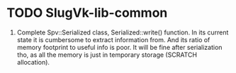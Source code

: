 # TODO SlugVk-lib-common

1. Complete Spv::Serialized class, Serialized::write() function. In its current state it is 
cumbersome to extract information from. And its ratio of memory footprint to useful info 
is poor. It will be fine after serialization tho, as all the memory is just in temporary 
storage (SCRATCH allocation).

